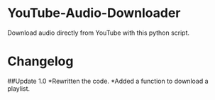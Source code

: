 # YouTube-Audio-Downloader
Download audio directly from YouTube with this python script.

# Changelog

##Update 1.0
*Rewritten the code.
*Added a function to download a playlist.
